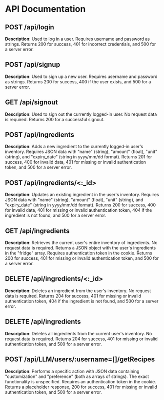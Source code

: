 # API Documentation

## POST /api/login

**Description**: Used to log in a user. Requires username and password as strings. Returns 200 for success, 401 for incorrect credentials, and 500 for a server error.

## POST /api/signup

**Description**: Used to sign up a new user. Requires username and password as strings. Returns 200 for success, 400 if the user exists, and 500 for a server error.

## GET /api/signout

**Description**: Used to sign out the currently logged-in user. No request data is required. Returns 200 for a successful signout.

## POST /api/ingredients

**Description**: Adds a new ingredient to the currently logged-in user's inventory. Requires JSON data with "name" (string), "amount" (float), "unit" (string), and "expiry_date" (string in yyyy/mm/dd format). Returns 201 for success, 400 for invalid data, 401 for missing or invalid authentication token, and 500 for a server error.

## POST /api/ingredients/<:_id>

**Description**: Updates an existing ingredient in the user's inventory. Requires JSON data with "name" (string), "amount" (float), "unit" (string), and "expiry_date" (string in yyyy/mm/dd format). Returns 200 for success, 400 for invalid data, 401 for missing or invalid authentication token, 404 if the ingredient is not found, and 500 for a server error.

## GET /api/ingredients

**Description**: Retrieves the current user's entire inventory of ingredients. No request data is required. Returns a JSON object with the user's ingredients in the "fridge" array. Requires authentication token in the cookie. Returns 200 for success, 401 for missing or invalid authentication token, and 500 for a server error.

## DELETE /api/ingredients/<:_id>

**Description**: Deletes an ingredient from the user's inventory. No request data is required. Returns 204 for success, 401 for missing or invalid authentication token, 404 if the ingredient is not found, and 500 for a server error.

## DELETE /api/ingredients

**Description**: Deletes all ingredients from the current user's inventory. No request data is required. Returns 204 for success, 401 for missing or invalid authentication token, and 500 for a server error.

## POST /api/LLM/users/:username=[]/getRecipes

**Description**: Performs a specific action with JSON data containing "customization" and "preference" (both as arrays of strings). The exact functionality is unspecified. Requires an authentication token in the cookie. Returns a placeholder response, 200 for success, 401 for missing or invalid authentication token, and 500 for a server error.

